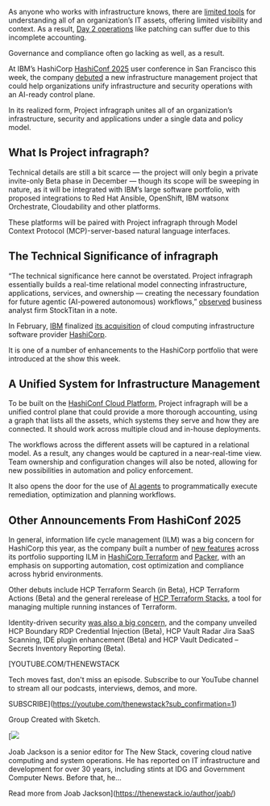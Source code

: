 As anyone who works with infrastructure knows, there are [limited tools](https://thenewstack.io/infrastructure-from-code-what-went-wrong/) for understanding all of an organization’s IT assets, offering limited visibility and context. As a result, [Day 2 operations](https://thenewstack.io/enterprise-platform-teams-are-stuck-in-day-two-hell/) like patching can suffer due to this incomplete accounting.

Governance and compliance often go lacking as well, as a result.

At IBM’s HashiCorp [HashiConf 2025](https://www.hashicorp.com/en/conferences/hashiconf) user conference in San Francisco this week, the company [debuted](https://www.stocktitan.net/news/IBM/hashi-corp-previews-the-future-of-agentic-infrastructure-automation-u1w1mgs8uw3r.html) a new infrastructure management project that could help organizations unify infrastructure and security operations with an AI-ready control plane.

In its realized form, Project infragraph unites all of an organization’s infrastructure, security and applications under a single data and policy model.

## What Is Project infragraph?

Technical details are still a bit scarce — the project will only begin a private invite-only Beta phase in December — though its scope will be sweeping in nature, as it will be integrated with IBM’s large software portfolio, with proposed integrations to Red Hat Ansible, OpenShift, IBM watsonx Orchestrate, Cloudability and other platforms.

These platforms will be paired with Project infragraph through Model Context Protocol (MCP)-server-based natural language interfaces.

## The Technical Significance of infragraph

“The technical significance here cannot be overstated. Project infragraph essentially builds a real-time relational model connecting infrastructure, applications, services, and ownership — creating the necessary foundation for future agentic (AI-powered autonomous) workflows,” [observed](https://www.stocktitan.net/news/IBM/hashi-corp-previews-the-future-of-agentic-infrastructure-automation-u1w1mgs8uw3r.html) business analyst firm StockTitan in a note.

In February, [IBM](https://www.ibm.com/cloud?utm_content=inline+mention) finalized [its acquisition](https://thenewstack.io/ibm-buying-hashicorp-what-devs-analysts-and-competitors-are-saying/) of cloud computing infrastructure software provider [HashiCorp](https://www.hashicorp.com/?utm_content=inline+mention).

It is one of a number of enhancements to the HashiCorp portfolio that were introduced at the show this week.

## A Unified System for Infrastructure Management

To be built on the [HashiConf Cloud Platform](https://thenewstack.io/hashicorp-cloud-platform-unifies-the-hashicorp-portfolio-for-seamless-multicloud-use/), Project infragraph will be a unified control plane that could provide a more thorough accounting, using a graph that lists all the assets, which systems they serve and how they are connected. It should work across multiple cloud and in-house deployments.

The workflows across the different assets will be captured in a relational model. As a result, any changes would be captured in a near-real-time view. Team ownership and configuration changes will also be noted, allowing for new possibilities in automation and policy enforcement.

It also opens the door for the use of [AI agents](https://thenewstack.io/the-cross-app-access-protocol-makes-ai-agents-enterprise-ready/) to programmatically execute remediation, optimization and planning workflows.

## Other Announcements From HashiConf 2025

In general, information life cycle management (ILM) was a big concern for HashiCorp this year, as the company built a number of [new features](https://www.hashicorp.com/en/blog/scale-infrastructure-with-new-terraform-and-packer-features-at-hashiconf-2025) across its portfolio supporting ILM in [HashiCorp Terraform](https://thenewstack.io/terraform-gets-ai-boost-in-new-cloud-management-platform/) and [Packer](https://developer.hashicorp.com/packer/docs/intro), with an emphasis on supporting automation, cost optimization and compliance across hybrid environments.

Other debuts include HCP Terraform Search (in Beta), HCP Terraform Actions (Beta) and the general rerelease of [HCP Terraform Stacks](https://www.hashicorp.com/en/blog/terraform-stacks-explained), a tool for managing multiple running instances of Terraform.

Identity-driven security [was also a big concern](https://www.hashicorp.com/en/blog/strengthen-security-with-vault-boundary-and-radar-features-at-hashiconf-2025), and the company unveiled HCP Boundary RDP Credential Injection (Beta), HCP Vault Radar Jira SaaS Scanning, IDE plugin enhancement (Beta) and HCP Vault Dedicated – Secrets Inventory Reporting (Beta).

[YOUTUBE.COM/THENEWSTACK

Tech moves fast, don't miss an episode. Subscribe to our YouTube
channel to stream all our podcasts, interviews, demos, and more.

SUBSCRIBE](https://youtube.com/thenewstack?sub_confirmation=1)

Group
Created with Sketch.

[![](https://thenewstack.io/wp-content/uploads/2017/05/327440bd-joab-jackson_avatar_1495152980.-600x600.jpeg)

Joab Jackson is a senior editor for The New Stack, covering cloud native computing and system operations. He has reported on IT infrastructure and development for over 30 years, including stints at IDG and Government Computer News. Before that, he...

Read more from Joab Jackson](https://thenewstack.io/author/joab/)